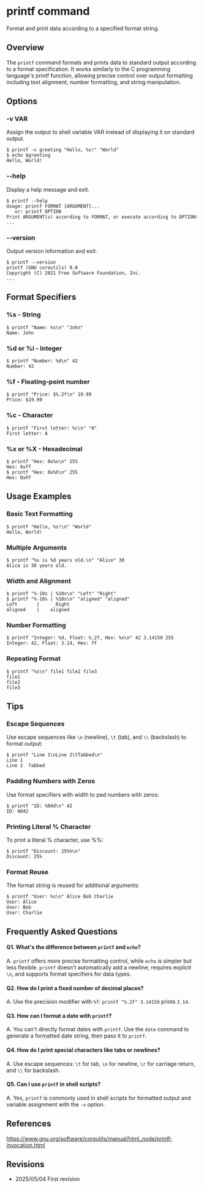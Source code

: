# printf command

Format and print data according to a specified format string.

## Overview

The `printf` command formats and prints data to standard output according to a format specification. It works similarly to the C programming language's printf function, allowing precise control over output formatting including text alignment, number formatting, and string manipulation.

## Options

### **-v VAR**

Assign the output to shell variable VAR instead of displaying it on standard output.

```console
$ printf -v greeting "Hello, %s!" "World"
$ echo $greeting
Hello, World!
```

### **--help**

Display a help message and exit.

```console
$ printf --help
Usage: printf FORMAT [ARGUMENT]...
   or: printf OPTION
Print ARGUMENT(s) according to FORMAT, or execute according to OPTION:
...
```

### **--version**

Output version information and exit.

```console
$ printf --version
printf (GNU coreutils) 9.0
Copyright (C) 2021 Free Software Foundation, Inc.
...
```

## Format Specifiers

### **%s** - String

```console
$ printf "Name: %s\n" "John"
Name: John
```

### **%d** or **%i** - Integer

```console
$ printf "Number: %d\n" 42
Number: 42
```

### **%f** - Floating-point number

```console
$ printf "Price: $%.2f\n" 19.99
Price: $19.99
```

### **%c** - Character

```console
$ printf "First letter: %c\n" "A"
First letter: A
```

### **%x** or **%X** - Hexadecimal

```console
$ printf "Hex: 0x%x\n" 255
Hex: 0xff
$ printf "Hex: 0x%X\n" 255
Hex: 0xFF
```

## Usage Examples

### Basic Text Formatting

```console
$ printf "Hello, %s!\n" "World"
Hello, World!
```

### Multiple Arguments

```console
$ printf "%s is %d years old.\n" "Alice" 30
Alice is 30 years old.
```

### Width and Alignment

```console
$ printf "%-10s | %10s\n" "Left" "Right"
$ printf "%-10s | %10s\n" "aligned" "aligned"
Left       |      Right
aligned    |    aligned
```

### Number Formatting

```console
$ printf "Integer: %d, Float: %.2f, Hex: %x\n" 42 3.14159 255
Integer: 42, Float: 3.14, Hex: ff
```

### Repeating Format

```console
$ printf "%s\n" file1 file2 file3
file1
file2
file3
```

## Tips

### Escape Sequences

Use escape sequences like `\n` (newline), `\t` (tab), and `\\` (backslash) to format output:

```console
$ printf "Line 1\nLine 2\tTabbed\n"
Line 1
Line 2	Tabbed
```

### Padding Numbers with Zeros

Use format specifiers with width to pad numbers with zeros:

```console
$ printf "ID: %04d\n" 42
ID: 0042
```

### Printing Literal % Character

To print a literal % character, use %%:

```console
$ printf "Discount: 25%%\n"
Discount: 25%
```

### Format Reuse

The format string is reused for additional arguments:

```console
$ printf "User: %s\n" Alice Bob Charlie
User: Alice
User: Bob
User: Charlie
```

## Frequently Asked Questions

#### Q1. What's the difference between `printf` and `echo`?
A. `printf` offers more precise formatting control, while `echo` is simpler but less flexible. `printf` doesn't automatically add a newline, requires explicit `\n`, and supports format specifiers for data types.

#### Q2. How do I print a fixed number of decimal places?
A. Use the precision modifier with `%f`: `printf "%.2f" 3.14159` prints `3.14`.

#### Q3. How can I format a date with `printf`?
A. You can't directly format dates with `printf`. Use the `date` command to generate a formatted date string, then pass it to `printf`.

#### Q4. How do I print special characters like tabs or newlines?
A. Use escape sequences: `\t` for tab, `\n` for newline, `\r` for carriage return, and `\\` for backslash.

#### Q5. Can I use `printf` in shell scripts?
A. Yes, `printf` is commonly used in shell scripts for formatted output and variable assignment with the `-v` option.

## References

https://www.gnu.org/software/coreutils/manual/html_node/printf-invocation.html

## Revisions

- 2025/05/04 First revision